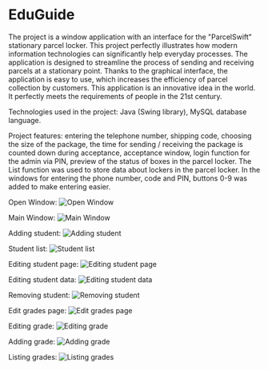 # EduGuide

The project is a window application with an interface for the "ParcelSwift" stationary parcel locker. This project perfectly illustrates how modern information technologies can significantly help everyday processes. The application is designed to streamline the process of sending and receiving parcels at a stationary point. Thanks to the graphical interface, the application is easy to use, which increases the efficiency of parcel collection by customers. This application is an innovative idea in the world. It perfectly meets the requirements of people in the 21st century.

Technologies used in the project: Java (Swing library), MySQL database language.

Project features: entering the telephone number, shipping code, choosing the size of the package, the time for sending / receiving the package is counted down during acceptance, acceptance window, login function for the admin via PIN, preview of the status of boxes in the parcel locker. The List function was used to store data about lockers in the parcel locker. In the windows for entering the phone number, code and PIN, buttons 0-9 was added to make entering easier.

Open Window:
![Open Window](https://github.com/karoldziadkowiec/EduGuide/blob/master/photos/1.png)

Main Window:
![Main Window](https://github.com/karoldziadkowiec/EduGuide/blob/master/photos/2.png)

Adding student:
![Adding student](https://github.com/karoldziadkowiec/EduGuide/blob/master/photos/3.png)

Student list:
![Student list](https://github.com/karoldziadkowiec/EduGuide/blob/master/photos/4.png)

Editing student page:
![Editing student page](https://github.com/karoldziadkowiec/EduGuide/blob/master/photos/5.png)

Editing student data:
![Editing student data](https://github.com/karoldziadkowiec/EduGuide/blob/master/photos/6.png)

Removing student:
![Removing student](https://github.com/karoldziadkowiec/EduGuide/blob/master/photos/7.png)

Edit grades page:
![Edit grades page](https://github.com/karoldziadkowiec/EduGuide/blob/master/photos/8.png)

Editing grade:
![Editing grade](https://github.com/karoldziadkowiec/EduGuide/blob/master/photos/9.png)

Adding grade:
![Adding grade](https://github.com/karoldziadkowiec/EduGuide/blob/master/photos/10.png)

Listing grades:
![Listing grades](https://github.com/karoldziadkowiec/EduGuide/blob/master/photos/11.png)
